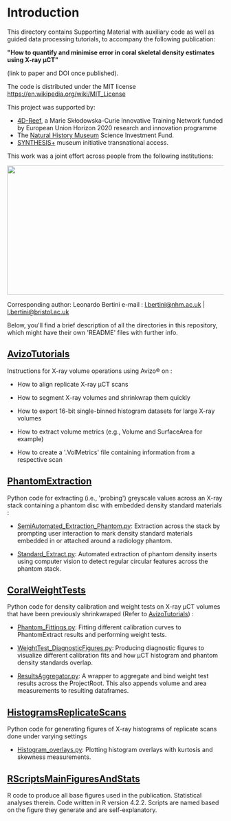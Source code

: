 # Introduction 

This directory contains Supporting Material with auxiliary code as well as guided data processing tutorials, to accompany the following publication:

**"How to quantify and minimise error in coral skeletal density estimates using X-ray µCT"**

(link to paper and DOI once published).

The code is distributed under the MIT license https://en.wikipedia.org/wiki/MIT_License

This project was supported by:
- [4D-Reef](https://www.4d-reef.eu/), a Marie Skłodowska-Curie Innovative Training Network funded by European Union Horizon 2020 research and innovation programme
- The [Natural History Museum](https://www.nhm.ac.uk/) Science Investment Fund. 
- [SYNTHESIS+](https://www.synthesys.info/) museum initiative transnational access.

This work was a joint effort across people from the following institutions:
<p align="center">
  <img src="https://github.com/LeoBertiniNHM/CoralMethodsPaper/blob/main/PhantomExtraction/GIFs/LogoInstitutions.png" height="300" width="600" >
</p>


Corresponding author: Leonardo Bertini 
e-mail :  l.bertini@nhm.ac.uk  | l.bertini@bristol.ac.uk

Below, you'll find a brief description of all the directories in this repository, which might have their own 'README' files with further info.

## [AvizoTutorials](https://github.com/LeoBertiniNHM/CoralMethodsPaper/blob/main/AvizoTutorials)

Instructions for X-ray volume operations using Avizo® on :

- How to align replicate X-ray µCT scans

- How to segment X-ray volumes and shrinkwrap them quickly

- How to export 16-bit single-binned histogram datasets for large X-ray volumes

- How to extract volume metrics (e.g., Volume and SurfaceArea for example)

- How to create a '.VolMetrics' file containing information from a respective scan

## [PhantomExtraction](https://github.com/LeoBertiniNHM/CoralMethodsPaper/blob/main/PhantomExtraction)

Python code for extracting (i.e., 'probing') greyscale values across an X-ray stack containing a phantom disc with embedded density standard materials :

- [SemiAutomated_Extraction_Phantom.py](https://github.com/LeoBertiniNHM/CoralMethodsPaper/blob/main/PhantomExtraction/SemiAutomated_Extraction_Phantom.py): Extraction across the stack by prompting user interaction to mark density standard materials embedded in or attached around a radiology phantom.  

- [Standard_Extract.py](https://github.com/LeoBertiniNHM/CoralMethodsPaper/blob/main/PhantomExtraction/ExtractStandard.py): Automated extraction of phantom density inserts using computer vision to detect regular circular features across the phantom stack. 

## [CoralWeightTests](https://github.com/LeoBertiniNHM/CoralMethodsPaper/blob/main/CoralWeightTests)
Python code for density calibration and  weight tests on X-ray µCT volumes that have been previously shrinkwraped (Refer to [AvizoTutorials](https://github.com/LeoBertiniNHM/CoralMethodsPaper/blob/main/AvizoTutorials)) :

- [Phantom_Fittings.py](https://github.com/LeoBertiniNHM/CoralMethodsPaper/blob/main/CoralWeightTests/Phantom_Fittings.py): Fitting different calibration curves to PhantomExtract results and performing weight tests.

-  [WeightTest_DiagnosticFigures.py](https://github.com/LeoBertiniNHM/CoralMethodsPaper/blob/main/CoralWeightTests/WeightTest_DiagnosticFigures.py): Producing diagnostic figures to visualize different calibration fits and how µCT histogram and phantom density standards overlap.

-  [ResultsAggregator.py](https://github.com/LeoBertiniNHM/CoralMethodsPaper/blob/main/CoralWeightTests/ResultsAggregator.py): A wrapper to aggregate and bind weight test results across the ProjectRoot. This also appends volume and area measurements to resulting dataframes. 

## [HistogramsReplicateScans](https://github.com/LeoBertiniNHM/CoralMethodsPaper/blob/main/HistogramsReplicateScans)
Python code for generating figures of X-ray histograms of replicate scans done under varying settings

- [Histogram_overlays.py](https://github.com/LeoBertiniNHM/CoralMethodsPaper/blob/main/HistogramsReplicateScans/Histogram_overlays.py): Plotting histogram overlays with kurtosis and skewness measurements. 

## [RScriptsMainFiguresAndStats](https://github.com/LeoBertiniNHM/CoralMethodsPaper/blob/main/RScriptsMainFiguresAndStats)

R code to produce all base figures used in the publication. Statistical analyses therein. 
Code written in R version 4.2.2.
Scripts are named based on the figure they generate and are self-explanatory. 


